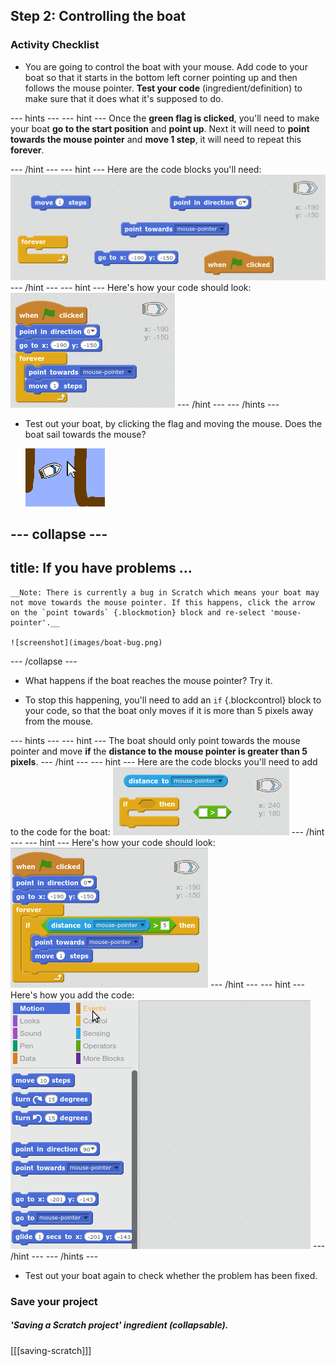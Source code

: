## Step 2: Controlling the boat

### Activity Checklist

+ You are going to control the boat with your mouse. Add code to your boat so that it starts in the bottom left corner pointing up and then follows the mouse pointer. __Test your code__ (ingredient/definition) to make sure that it does what it's supposed to do.

--- hints ---
--- hint ---
Once the __green flag is clicked__, you'll need to make your boat __go to the start position__ and __point up__. Next it will need to __point towards the mouse pointer__ and __move 1 step__, it will need to repeat this __forever__.

--- /hint ---
--- hint ---
Here are the code blocks you'll need:
![screenshot](images/boat-move-blocks.png)
--- /hint ---
--- hint ---
Here's how your code should look:
![screenshot](images/boat-move-code.png)
--- /hint ---
--- /hints ---

+ Test out your boat, by clicking the flag and moving the mouse. Does the boat sail towards the mouse?

	![screenshot](images/boat-mouse.png)

--- collapse ---
---
title: If you have problems ...
---
	__Note: There is currently a bug in Scratch which means your boat may not move towards the mouse pointer. If this happens, click the arrow on the `point towards` {.blockmotion} block and re-select 'mouse-pointer'.__

	![screenshot](images/boat-bug.png) 
--- /collapse ---


+ What happens if the boat reaches the mouse pointer? Try it. 

+ To stop this happening, you'll need to add an `if` {.blockcontrol} block to your code, so that the boat only moves if it is more than 5 pixels away from the mouse.

--- hints ---
--- hint ---
The boat should only point towards the mouse pointer and move __if__ the __distance to the mouse pointer is greater than 5 pixels__.
--- /hint ---
--- hint ---
Here are the code blocks you'll need to add to the code for the boat:
![screenshot](images/boat-pointer-blocks.png)
--- /hint ---
--- hint ---
Here's how your code should look:
![screenshot](images/boat-pointer-code.png)
--- /hint ---
--- hint ---
Here's how you add the code:
![screenshot](images/boat-pointer-anim.gif)
--- /hint ---
--- /hints ---

+ Test out your boat again to check whether the problem has been fixed.

### Save your project

##### 'Saving a Scratch project' ingredient (collapsable).
[[[saving-scratch]]]
